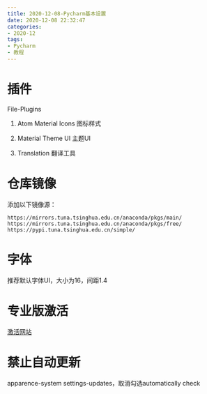 ```yaml
---
title: 2020-12-08-Pycharm基本设置
date: 2020-12-08 22:32:47
categories:
- 2020-12
tags:
- Pycharm
- 教程
---
```



# 插件
File-Plugins
1. Atom Material Icons  图标样式

2. Material Theme UI  主题UI

3. Translation  翻译工具

   <!-- more -->
# 仓库镜像
添加以下镜像源：

```
https://mirrors.tuna.tsinghua.edu.cn/anaconda/pkgs/main/
https://mirrors.tuna.tsinghua.edu.cn/anaconda/pkgs/free/
https://pypi.tuna.tsinghua.edu.cn/simple/
```

# 字体
推荐默认字体UI，大小为16，间距1.4

# 专业版激活
[激活网站](http://idea.medeming.com/jets/)

# 禁止自动更新
apparence-system settings-updates，取消勾选automatically check
